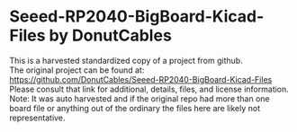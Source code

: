 
# Seeed-RP2040-BigBoard-Kicad-Files by DonutCables  
This is a harvested standardized copy of a project from github.  
The original project can be found at:  
https://github.com/DonutCables/Seeed-RP2040-BigBoard-Kicad-Files  
Please consult that link for additional, details, files, and license information.  
Note: It was auto harvested and if the original repo had more than one board file or anything out of the ordinary the files here are likely not representative.  
    